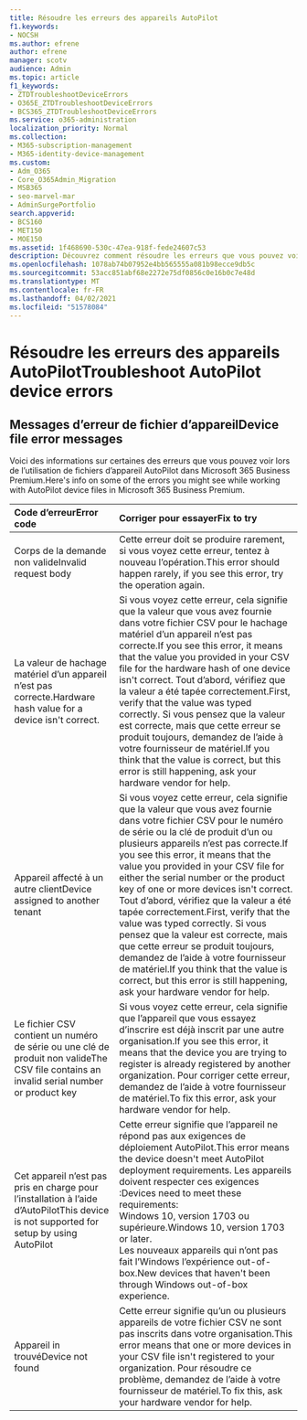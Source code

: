 ```yaml
---
title: Résoudre les erreurs des appareils AutoPilot
f1.keywords:
- NOCSH
ms.author: efrene
author: efrene
manager: scotv
audience: Admin
ms.topic: article
f1_keywords:
- ZTDTroubleshootDeviceErrors
- O365E_ZTDTroubleshootDeviceErrors
- BCS365_ZTDTroubleshootDeviceErrors
ms.service: o365-administration
localization_priority: Normal
ms.collection:
- M365-subscription-management
- M365-identity-device-management
ms.custom:
- Adm_O365
- Core_O365Admin_Migration
- MSB365
- seo-marvel-mar
- AdminSurgePortfolio
search.appverid:
- BCS160
- MET150
- MOE150
ms.assetid: 1f468690-530c-47ea-918f-fede24607c53
description: Découvrez comment résoudre les erreurs que vous pouvez voir lorsque vous travaillez avec des fichiers d’appareil AutoPilot dans Microsoft 365 Business Premium.
ms.openlocfilehash: 1078ab74b07952e4bb565555a081b98ecce9db5c
ms.sourcegitcommit: 53acc851abf68e2272e75df0856c0e16b0c7e48d
ms.translationtype: MT
ms.contentlocale: fr-FR
ms.lasthandoff: 04/02/2021
ms.locfileid: "51578084"
---
```

# <a name="troubleshoot-autopilot-device-errors"></a><span data-ttu-id="29b67-103">Résoudre les erreurs des appareils AutoPilot</span><span class="sxs-lookup"><span data-stu-id="29b67-103">Troubleshoot AutoPilot device errors</span></span>

## <a name="device-file-error-messages"></a><span data-ttu-id="29b67-104">Messages d’erreur de fichier d’appareil</span><span class="sxs-lookup"><span data-stu-id="29b67-104">Device file error messages</span></span>

<span data-ttu-id="29b67-105">Voici des informations sur certaines des erreurs que vous pouvez voir lors de l’utilisation de fichiers d’appareil AutoPilot dans Microsoft 365 Business Premium.</span><span class="sxs-lookup"><span data-stu-id="29b67-105">Here's info on some of the errors you might see while working with AutoPilot device files in Microsoft 365 Business Premium.</span></span> 
  
|<span data-ttu-id="29b67-106">**Code d’erreur**</span><span class="sxs-lookup"><span data-stu-id="29b67-106">**Error code**</span></span>|<span data-ttu-id="29b67-107">**Corriger pour essayer**</span><span class="sxs-lookup"><span data-stu-id="29b67-107">**Fix to try**</span></span>|
|:-----|:-----|
|<span data-ttu-id="29b67-108">Corps de la demande non valide</span><span class="sxs-lookup"><span data-stu-id="29b67-108">Invalid request body</span></span>  <br/> |<span data-ttu-id="29b67-109">Cette erreur doit se produire rarement, si vous voyez cette erreur, tentez à nouveau l’opération.</span><span class="sxs-lookup"><span data-stu-id="29b67-109">This error should happen rarely, if you see this error, try the operation again.</span></span>  <br/> |
|<span data-ttu-id="29b67-110">La valeur de hachage matériel d’un appareil n’est pas correcte.</span><span class="sxs-lookup"><span data-stu-id="29b67-110">Hardware hash value for a device isn't correct.</span></span>  <br/> |<span data-ttu-id="29b67-111">Si vous voyez cette erreur, cela signifie que la valeur que vous avez fournie dans votre fichier CSV pour le hachage matériel d’un appareil n’est pas correcte.</span><span class="sxs-lookup"><span data-stu-id="29b67-111">If you see this error, it means that the value you provided in your CSV file for the hardware hash of one device isn't correct.</span></span> <span data-ttu-id="29b67-112">Tout d’abord, vérifiez que la valeur a été tapée correctement.</span><span class="sxs-lookup"><span data-stu-id="29b67-112">First, verify that the value was typed correctly.</span></span> <span data-ttu-id="29b67-113">Si vous pensez que la valeur est correcte, mais que cette erreur se produit toujours, demandez de l’aide à votre fournisseur de matériel.</span><span class="sxs-lookup"><span data-stu-id="29b67-113">If you think that the value is correct, but this error is still happening, ask your hardware vendor for help.</span></span>  <br/> |
|<span data-ttu-id="29b67-114">Appareil affecté à un autre client</span><span class="sxs-lookup"><span data-stu-id="29b67-114">Device assigned to another tenant</span></span>  <br/> |<span data-ttu-id="29b67-115">Si vous voyez cette erreur, cela signifie que la valeur que vous avez fournie dans votre fichier CSV pour le numéro de série ou la clé de produit d’un ou plusieurs appareils n’est pas correcte.</span><span class="sxs-lookup"><span data-stu-id="29b67-115">If you see this error, it means that the value you provided in your CSV file for either the serial number or the product key of one or more devices isn't correct.</span></span> <span data-ttu-id="29b67-116">Tout d’abord, vérifiez que la valeur a été tapée correctement.</span><span class="sxs-lookup"><span data-stu-id="29b67-116">First, verify that the value was typed correctly.</span></span> <span data-ttu-id="29b67-117">Si vous pensez que la valeur est correcte, mais que cette erreur se produit toujours, demandez de l’aide à votre fournisseur de matériel.</span><span class="sxs-lookup"><span data-stu-id="29b67-117">If you think that the value is correct, but this error is still happening, ask your hardware vendor for help.</span></span>  <br/> |
|<span data-ttu-id="29b67-118">Le fichier CSV contient un numéro de série ou une clé de produit non valide</span><span class="sxs-lookup"><span data-stu-id="29b67-118">The CSV file contains an invalid serial number or product key</span></span>  <br/> |<span data-ttu-id="29b67-119">Si vous voyez cette erreur, cela signifie que l’appareil que vous essayez d’inscrire est déjà inscrit par une autre organisation.</span><span class="sxs-lookup"><span data-stu-id="29b67-119">If you see this error, it means that the device you are trying to register is already registered by another organization.</span></span> <span data-ttu-id="29b67-120">Pour corriger cette erreur, demandez de l’aide à votre fournisseur de matériel.</span><span class="sxs-lookup"><span data-stu-id="29b67-120">To fix this error, ask your hardware vendor for help.</span></span>  <br/> |
|<span data-ttu-id="29b67-121">Cet appareil n’est pas pris en charge pour l’installation à l’aide d’AutoPilot</span><span class="sxs-lookup"><span data-stu-id="29b67-121">This device is not supported for setup by using AutoPilot</span></span>  <br/> | <span data-ttu-id="29b67-122">Cette erreur signifie que l’appareil ne répond pas aux exigences de déploiement AutoPilot.</span><span class="sxs-lookup"><span data-stu-id="29b67-122">This error means the device doesn't meet AutoPilot deployment requirements.</span></span> <span data-ttu-id="29b67-123">Les appareils doivent respecter ces exigences :</span><span class="sxs-lookup"><span data-stu-id="29b67-123">Devices need to meet these requirements:</span></span>  <br/>  <span data-ttu-id="29b67-124">Windows 10, version 1703 ou supérieure.</span><span class="sxs-lookup"><span data-stu-id="29b67-124">Windows 10, version 1703 or later.</span></span>  <br/>  <span data-ttu-id="29b67-125">Les nouveaux appareils qui n’ont pas fait l’Windows l’expérience out-of-box.</span><span class="sxs-lookup"><span data-stu-id="29b67-125">New devices that haven't been through Windows out-of-box experience.</span></span>  <br/> |
|<span data-ttu-id="29b67-126">Appareil in trouvé</span><span class="sxs-lookup"><span data-stu-id="29b67-126">Device not found</span></span>  <br/> |<span data-ttu-id="29b67-127">Cette erreur signifie qu’un ou plusieurs appareils de votre fichier CSV ne sont pas inscrits dans votre organisation.</span><span class="sxs-lookup"><span data-stu-id="29b67-127">This error means that one or more devices in your CSV file isn't registered to your organization.</span></span> <span data-ttu-id="29b67-128">Pour résoudre ce problème, demandez de l’aide à votre fournisseur de matériel.</span><span class="sxs-lookup"><span data-stu-id="29b67-128">To fix this, ask your hardware vendor for help.</span></span>  <br/> |
